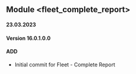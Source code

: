 ## Module <fleet_complete_report>

#### 23.03.2023
#### Version 16.0.1.0.0
#### ADD

- Initial commit for Fleet - Complete Report

